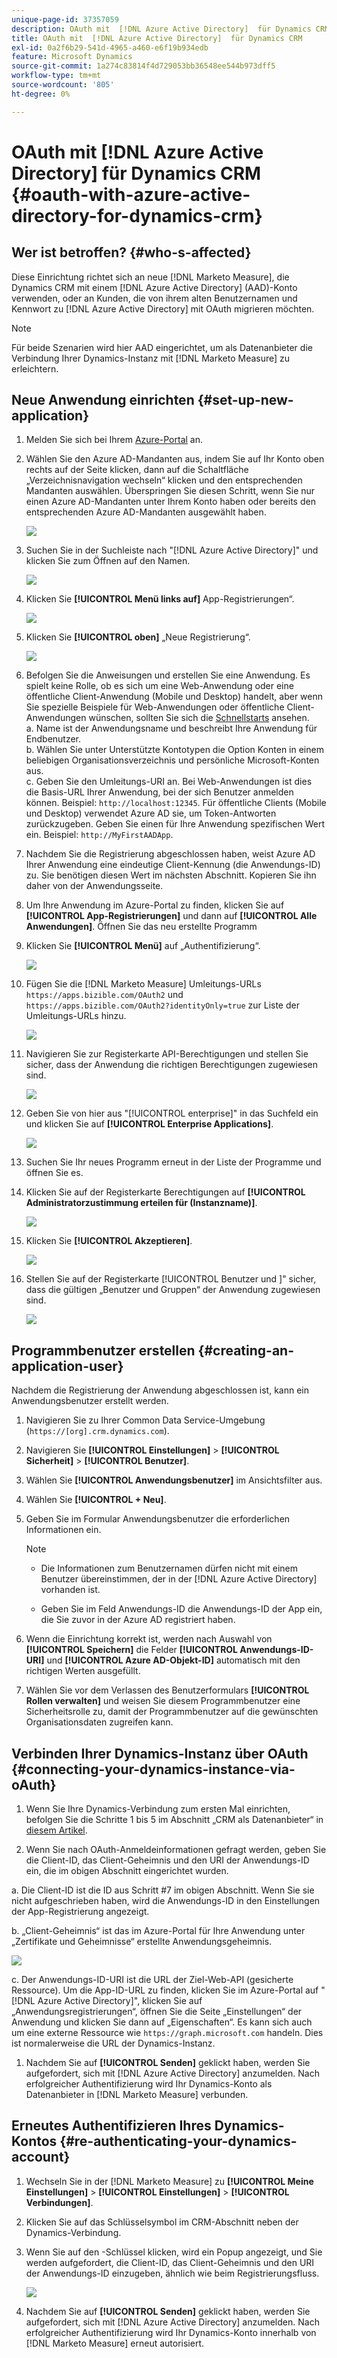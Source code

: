 ```yaml
---
unique-page-id: 37357059
description: OAuth mit  [!DNL Azure Active Directory]  für Dynamics CRM - [!DNL Marketo Measure]
title: OAuth mit  [!DNL Azure Active Directory]  für Dynamics CRM
exl-id: 0a2f6b29-541d-4965-a460-e6f19b934edb
feature: Microsoft Dynamics
source-git-commit: 1a274c83814f4d729053bb36548ee544b973dff5
workflow-type: tm+mt
source-wordcount: '805'
ht-degree: 0%

---
```


# OAuth mit [!DNL Azure Active Directory] für Dynamics CRM {#oauth-with-azure-active-directory-for-dynamics-crm}

## Wer ist betroffen? {#who-s-affected}

Diese Einrichtung richtet sich an neue [!DNL Marketo Measure], die Dynamics CRM mit einem [!DNL Azure Active Directory] (AAD)-Konto verwenden, oder an Kunden, die von ihrem alten Benutzernamen und Kennwort zu [!DNL Azure Active Directory] mit OAuth migrieren möchten.

>[!NOTE]
>
>Für beide Szenarien wird hier AAD eingerichtet, um als Datenanbieter die Verbindung Ihrer Dynamics-Instanz mit [!DNL Marketo Measure] zu erleichtern.

## Neue Anwendung einrichten {#set-up-new-application}

1. Melden Sie sich bei Ihrem [Azure-Portal](https://portal.azure.com/#home) an.

1. Wählen Sie den Azure AD-Mandanten aus, indem Sie auf Ihr Konto oben rechts auf der Seite klicken, dann auf die Schaltfläche „Verzeichnisnavigation wechseln“ klicken und den entsprechenden Mandanten auswählen. Überspringen Sie diesen Schritt, wenn Sie nur einen Azure AD-Mandanten unter Ihrem Konto haben oder bereits den entsprechenden Azure AD-Mandanten ausgewählt haben.

   ![](assets/setup-2.png)

1. Suchen Sie in der Suchleiste nach &quot;[!DNL Azure Active Directory]&quot; und klicken Sie zum Öffnen auf den Namen.

   ![](assets/setup-3.png)

1. Klicken Sie **[!UICONTROL Menü links auf]** App-Registrierungen“.

   ![](assets/setup-4.png)

1. Klicken Sie **[!UICONTROL oben]** „Neue Registrierung“.

   ![](assets/setup-5.png)

1. Befolgen Sie die Anweisungen und erstellen Sie eine Anwendung. Es spielt keine Rolle, ob es sich um eine Web-Anwendung oder eine öffentliche Client-Anwendung (Mobile und Desktop) handelt, aber wenn Sie spezielle Beispiele für Web-Anwendungen oder öffentliche Client-Anwendungen wünschen, sollten Sie sich die [Schnellstarts](https://learn.microsoft.com/en-us/azure/active-directory/develop/v2-overview) ansehen.\
   a. Name ist der Anwendungsname und beschreibt Ihre Anwendung für Endbenutzer.\
   b. Wählen Sie unter Unterstützte Kontotypen die Option Konten in einem beliebigen Organisationsverzeichnis und persönliche Microsoft-Konten aus.\
   c. Geben Sie den Umleitungs-URI an. Bei Web-Anwendungen ist dies die Basis-URL Ihrer Anwendung, bei der sich Benutzer anmelden können. Beispiel: `http://localhost:12345`. Für öffentliche Clients (Mobile und Desktop) verwendet Azure AD sie, um Token-Antworten zurückzugeben. Geben Sie einen für Ihre Anwendung spezifischen Wert ein. Beispiel: `http://MyFirstAADApp`.

1. Nachdem Sie die Registrierung abgeschlossen haben, weist Azure AD Ihrer Anwendung eine eindeutige Client-Kennung (die Anwendungs-ID) zu. Sie benötigen diesen Wert im nächsten Abschnitt. Kopieren Sie ihn daher von der Anwendungsseite.

1. Um Ihre Anwendung im Azure-Portal zu finden, klicken Sie auf **[!UICONTROL App-Registrierungen]** und dann auf **[!UICONTROL Alle Anwendungen]**. Öffnen Sie das neu erstellte Programm

1. Klicken Sie **[!UICONTROL Menü]** auf „Authentifizierung“.

   ![](assets/setup-9.png)

1. Fügen Sie die [!DNL Marketo Measure] Umleitungs-URLs `https://apps.bizible.com/OAuth2` und `https://apps.bizible.com/OAuth2?identityOnly=true` zur Liste der Umleitungs-URLs hinzu.

   ![](assets/setup-10.png)

1. Navigieren Sie zur Registerkarte API-Berechtigungen und stellen Sie sicher, dass der Anwendung die richtigen Berechtigungen zugewiesen sind.

   ![](assets/setup-10a.png)

1. Geben Sie von hier aus &quot;[!UICONTROL enterprise]&quot; in das Suchfeld ein und klicken Sie auf **[!UICONTROL Enterprise Applications]**.

   ![](assets/setup-11.png)

1. Suchen Sie Ihr neues Programm erneut in der Liste der Programme und öffnen Sie es.

1. Klicken Sie auf der Registerkarte Berechtigungen auf **[!UICONTROL Administratorzustimmung erteilen für (Instanzname)]**.

   ![](assets/setup-13a.png)

1. Klicken Sie **[!UICONTROL Akzeptieren]**.

   ![](assets/setup-13b.png)

1. Stellen Sie auf der Registerkarte [!UICONTROL Benutzer und ]&quot; sicher, dass die gültigen „Benutzer und Gruppen“ der Anwendung zugewiesen sind.

   ![](assets/setup-14.png)

## Programmbenutzer erstellen {#creating-an-application-user}

Nachdem die Registrierung der Anwendung abgeschlossen ist, kann ein Anwendungsbenutzer erstellt werden.

1. Navigieren Sie zu Ihrer Common Data Service-Umgebung (`https://[org].crm.dynamics.com`).

1. Navigieren Sie **[!UICONTROL Einstellungen]** > **[!UICONTROL Sicherheit]** > **[!UICONTROL Benutzer]**.

1. Wählen Sie **[!UICONTROL Anwendungsbenutzer]** im Ansichtsfilter aus.

1. Wählen Sie **[!UICONTROL + Neu]**.

1. Geben Sie im Formular Anwendungsbenutzer die erforderlichen Informationen ein.

   >[!NOTE]
   >
   >* Die Informationen zum Benutzernamen dürfen nicht mit einem Benutzer übereinstimmen, der in der [!DNL Azure Active Directory] vorhanden ist.
   >
   >* Geben Sie im Feld Anwendungs-ID die Anwendungs-ID der App ein, die Sie zuvor in der Azure AD registriert haben.

1. Wenn die Einrichtung korrekt ist, werden nach Auswahl von **[!UICONTROL Speichern]** die Felder **[!UICONTROL Anwendungs-ID-URI]** und **[!UICONTROL Azure AD-Objekt-ID]** automatisch mit den richtigen Werten ausgefüllt.

1. Wählen Sie vor dem Verlassen des Benutzerformulars **[!UICONTROL Rollen verwalten]** und weisen Sie diesem Programmbenutzer eine Sicherheitsrolle zu, damit der Programmbenutzer auf die gewünschten Organisationsdaten zugreifen kann.

## Verbinden Ihrer Dynamics-Instanz über OAuth {#connecting-your-dynamics-instance-via-oAuth}

1. Wenn Sie Ihre Dynamics-Verbindung zum ersten Mal einrichten, befolgen Sie die Schritte 1 bis 5 im Abschnitt „CRM als Datenanbieter“ in [diesem Artikel](/help/marketo-measure-and-dynamics/getting-started-with-marketo-measure-and-dynamics/microsoft-dynamics-crm-installation-guide.md).

1. Wenn Sie nach OAuth-Anmeldeinformationen gefragt werden, geben Sie die Client-ID, das Client-Geheimnis und den URI der Anwendungs-ID ein, die im obigen Abschnitt eingerichtet wurden.

a. Die Client-ID ist die ID aus Schritt #7 im obigen Abschnitt. Wenn Sie sie nicht aufgeschrieben haben, wird die Anwendungs-ID in den Einstellungen der App-Registrierung angezeigt.

b. „Client-Geheimnis“ ist das im Azure-Portal für Ihre Anwendung unter „Zertifikate und Geheimnisse“ erstellte Anwendungsgeheimnis.

![](assets/creating-2e.png)

c. Der Anwendungs-ID-URI ist die URL der Ziel-Web-API (gesicherte Ressource). Um die App-ID-URL zu finden, klicken Sie im Azure-Portal auf &quot;[!DNL Azure Active Directory]&quot;, klicken Sie auf „Anwendungsregistrierungen“, öffnen Sie die Seite „Einstellungen“ der Anwendung und klicken Sie dann auf „Eigenschaften“. Es kann sich auch um eine externe Ressource wie `https://graph.microsoft.com` handeln. Dies ist normalerweise die URL der Dynamics-Instanz.

1. Nachdem Sie auf **[!UICONTROL Senden]** geklickt haben, werden Sie aufgefordert, sich mit [!DNL Azure Active Directory] anzumelden. Nach erfolgreicher Authentifizierung wird Ihr Dynamics-Konto als Datenanbieter in [!DNL Marketo Measure] verbunden.

## Erneutes Authentifizieren Ihres Dynamics-Kontos {#re-authenticating-your-dynamics-account}

1. Wechseln Sie in der [!DNL Marketo Measure] zu **[!UICONTROL Meine Einstellungen]** > **[!UICONTROL Einstellungen]** > **[!UICONTROL Verbindungen]**.

1. Klicken Sie auf das Schlüsselsymbol im CRM-Abschnitt neben der Dynamics-Verbindung.

1. Wenn Sie auf den -Schlüssel klicken, wird ein Popup angezeigt, und Sie werden aufgefordert, die Client-ID, das Client-Geheimnis und den URI der Anwendungs-ID einzugeben, ähnlich wie beim Registrierungsfluss.

   ![](assets/re-authenticating-3.png)

1. Nachdem Sie auf **[!UICONTROL Senden]** geklickt haben, werden Sie aufgefordert, sich mit [!DNL Azure Active Directory] anzumelden. Nach erfolgreicher Authentifizierung wird Ihr Dynamics-Konto innerhalb von [!DNL Marketo Measure] erneut autorisiert.
